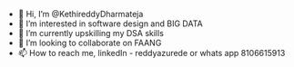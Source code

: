 - 👋 Hi, I’m @KethireddyDharmateja
- 👀 I’m interested in software design and BIG DATA
- 🌱 I’m currently upskilling my DSA skills
- 💞️ I’m looking to collaborate on FAANG
- 📫 How to reach me, linkedIn - reddyazurede or whats app 8106615913

<!---
KethireddyDharmateja/KethireddyDharmateja is a ✨ special ✨ repository because its `README.md` (this file) appears on your GitHub profile.
You can click the Preview link to take a look at your changes.
--->
